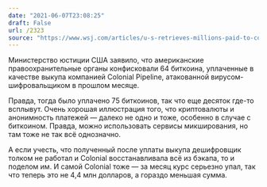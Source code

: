 ```yaml
---
date: "2021-06-07T23:08:25"
draft: False
url: /2323
source: "https://www.wsj.com/articles/u-s-retrieves-millions-paid-to-colonial-pipeline-hackers-11623094399?mod=djemalertNEWS"
---
```


Министерство юстиции США заявило, что американские правоохранительные органы конфисковали 64 биткоина, уплаченные в качестве выкупа компанией Colonial Pipeline, атакованной вирусом-шифровальщиком в прошлом месяце. 

Правда, тогда было уплачено 75 биткоинов, так что еще десяток где-то всплывут. Очень хорошая иллюстрация того, что криптовалюты и анонимность платежей — далеко не одно и тоже, особенно в случае с биткоином. Правда, можно использовать сервисы микширования, но там тоже не так всё однозначно.

А если учесть, что полученный после уплаты выкупа дешифровщик толком не работал и Colonial восстанавливала всё из бэкапа, то и поделом им. И самой Colonial тоже — за месяц курс серьезно упал, так что теперь это не 4,4 млн долларов, а гораздо меньшая сумма.
